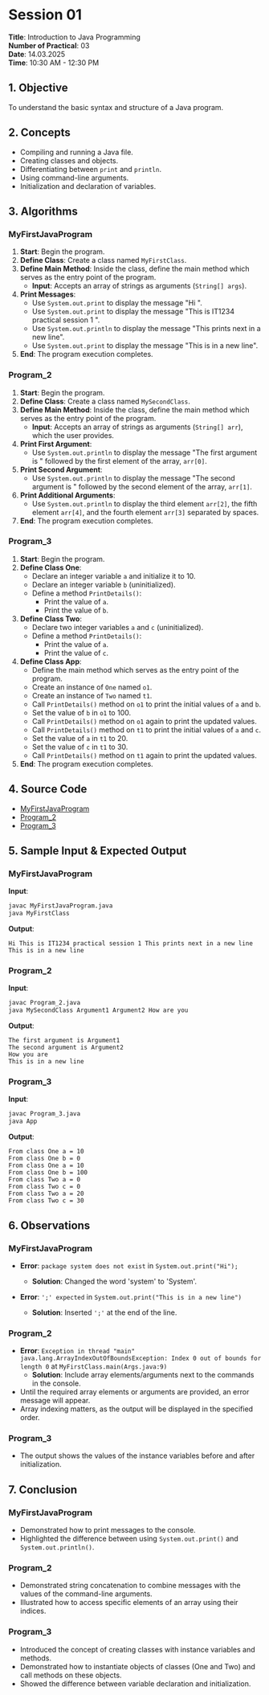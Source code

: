 # Session 01

**Title**: Introduction to Java Programming  
**Number of Practical**: 03  
**Date**: 14.03.2025  
**Time**: 10:30 AM - 12:30 PM  

## 1. Objective
To understand the basic syntax and structure of a Java program.

## 2. Concepts
- Compiling and running a Java file.
- Creating classes and objects.
- Differentiating between `print` and `println`.
- Using command-line arguments.
- Initialization and declaration of variables.

## 3. Algorithms

### MyFirstJavaProgram
1. **Start**: Begin the program.
2. **Define Class**: Create a class named `MyFirstClass`.
3. **Define Main Method**: Inside the class, define the main method which serves as the entry point of the program.
   - **Input**: Accepts an array of strings as arguments (`String[] args`).
4. **Print Messages**:
   - Use `System.out.print` to display the message "Hi ".
   - Use `System.out.print` to display the message "This is IT1234 practical session 1 ".
   - Use `System.out.println` to display the message "This prints next in a new line".
   - Use `System.out.print` to display the message "This is in a new line".
5. **End**: The program execution completes.

### Program_2
1. **Start**: Begin the program.
2. **Define Class**: Create a class named `MySecondClass`.
3. **Define Main Method**: Inside the class, define the main method which serves as the entry point of the program.
   - **Input**: Accepts an array of strings as arguments (`String[] arr`), which the user provides.
4. **Print First Argument**:
   - Use `System.out.println` to display the message "The first argument is " followed by the first element of the array, `arr[0]`.
5. **Print Second Argument**:
   - Use `System.out.println` to display the message "The second argument is " followed by the second element of the array, `arr[1]`.
6. **Print Additional Arguments**:
   - Use `System.out.println` to display the third element `arr[2]`, the fifth element `arr[4]`, and the fourth element `arr[3]` separated by spaces.
7. **End**: The program execution completes.

### Program_3
1. **Start**: Begin the program.
2. **Define Class One**:
   - Declare an integer variable `a` and initialize it to 10.
   - Declare an integer variable `b` (uninitialized).
   - Define a method `PrintDetails()`:
     - Print the value of `a`.
     - Print the value of `b`.
3. **Define Class Two**:
   - Declare two integer variables `a` and `c` (uninitialized).
   - Define a method `PrintDetails()`:
     - Print the value of `a`.
     - Print the value of `c`.
4. **Define Class App**:
   - Define the main method which serves as the entry point of the program.
   - Create an instance of `One` named `o1`.
   - Create an instance of `Two` named `t1`.
   - Call `PrintDetails()` method on `o1` to print the initial values of `a` and `b`.
   - Set the value of `b` in `o1` to 100.
   - Call `PrintDetails()` method on `o1` again to print the updated values.
   - Call `PrintDetails()` method on `t1` to print the initial values of `a` and `c`.
   - Set the value of `a` in `t1` to 20.
   - Set the value of `c` in `t1` to 30.
   - Call `PrintDetails()` method on `t1` again to print the updated values.
5. **End**: The program execution completes.

## 4. Source Code
- [MyFirstJavaProgram](https://github.com/choaticvoyager/Object-Oriented-Design-and-Programming---Java/tree/main/S1%20-%2014th%20of%20March%2C%202025/MyFirstJavaProgram)
- [Program_2](https://github.com/choaticvoyager/Object-Oriented-Design-and-Programming---Java/tree/main/S1%20-%2014th%20of%20March%2C%202025/Program_2)
- [Program_3](https://github.com/choaticvoyager/Object-Oriented-Design-and-Programming---Java/tree/main/S1%20-%2014th%20of%20March%2C%202025/Program_3)

## 5. Sample Input & Expected Output

### MyFirstJavaProgram
**Input**:
```bash
javac MyFirstJavaProgram.java
java MyFirstClass
```
**Output**:
```
Hi This is IT1234 practical session 1 This prints next in a new line
This is in a new line
```

### Program_2
**Input**:
```bash
javac Program_2.java
java MySecondClass Argument1 Argument2 How are you
```
**Output**:
```
The first argument is Argument1
The second argument is Argument2
How you are
This is in a new line
```

### Program_3
**Input**:
```bash
javac Program_3.java
java App
```
**Output**:
```
From class One a = 10
From class One b = 0
From class One a = 10
From class One b = 100
From class Two a = 0
From class Two c = 0
From class Two a = 20
From class Two c = 30
```

## 6. Observations

### MyFirstJavaProgram
- **Error**: `package system does not exist` in `System.out.print("Hi");`
  - **Solution**: Changed the word 'system' to 'System'.

- **Error**: `';' expected` in `System.out.print("This is in a new line")`
  - **Solution**: Inserted `';'` at the end of the line.

### Program_2
- **Error**: `Exception in thread "main" java.lang.ArrayIndexOutOfBoundsException: Index 0 out of bounds for length 0` at `MyFirstClass.main(Args.java:9)`
  - **Solution**: Include array elements/arguments next to the commands in the console.
- Until the required array elements or arguments are provided, an error message will appear.
- Array indexing matters, as the output will be displayed in the specified order.

### Program_3
- The output shows the values of the instance variables before and after initialization.

## 7. Conclusion

### MyFirstJavaProgram
- Demonstrated how to print messages to the console.
- Highlighted the difference between using `System.out.print()` and `System.out.println()`.

### Program_2
- Demonstrated string concatenation to combine messages with the values of the command-line arguments.
- Illustrated how to access specific elements of an array using their indices.

### Program_3
- Introduced the concept of creating classes with instance variables and methods.
- Demonstrated how to instantiate objects of classes (One and Two) and call methods on these objects.
- Showed the difference between variable declaration and initialization.
